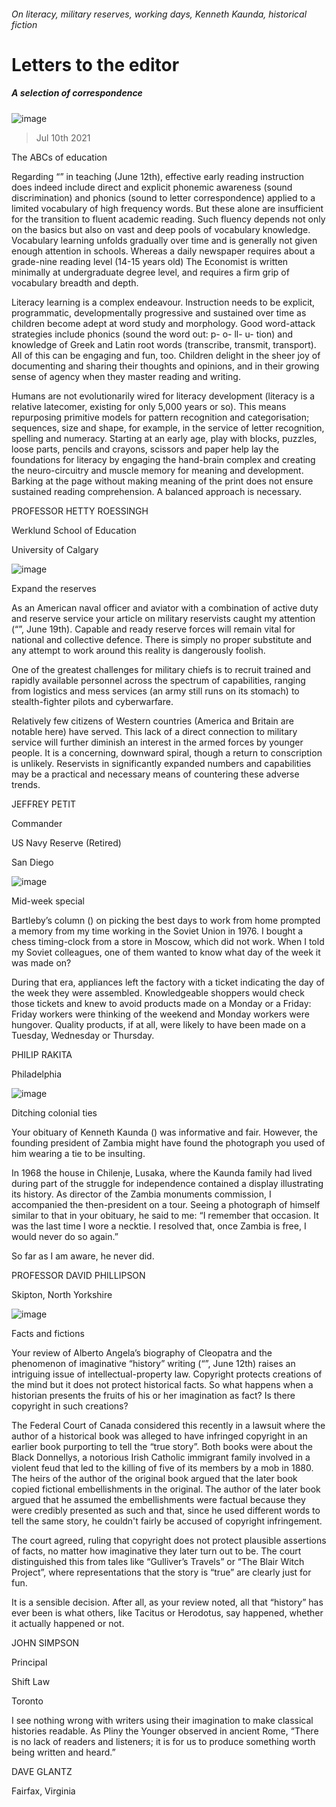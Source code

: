 ###### On literacy, military reserves, working days, Kenneth Kaunda, historical fiction
# Letters to the editor 
##### A selection of correspondence 
![image](images/20210612_USP001.jpg) 
> Jul 10th 2021 

The ABCs of education
Regarding “” in teaching (June 12th), effective early reading instruction does indeed include direct and explicit phonemic awareness (sound discrimination) and phonics (sound to letter correspondence) applied to a limited vocabulary of high frequency words. But these alone are insufficient for the transition to fluent academic reading. Such fluency depends not only on the basics but also on vast and deep pools of vocabulary knowledge. Vocabulary learning unfolds gradually over time and is generally not given enough attention in schools. Whereas a daily newspaper requires about a grade-nine reading level (14-15 years old) The Economist is written minimally at undergraduate degree level, and requires a firm grip of vocabulary breadth and depth.

Literacy learning is a complex endeavour. Instruction needs to be explicit, programmatic, developmentally progressive and sustained over time as children become adept at word study and morphology. Good word-attack strategies include phonics (sound the word out: p- o- ll- u- tion) and knowledge of Greek and Latin root words (transcribe, transmit, transport). All of this can be engaging and fun, too. Children delight in the sheer joy of documenting and sharing their thoughts and opinions, and in their growing sense of agency when they master reading and writing.
Humans are not evolutionarily wired for literacy development (literacy is a relative latecomer, existing for only 5,000 years or so). This means repurposing primitive models for pattern recognition and categorisation; sequences, size and shape, for example, in the service of letter recognition, spelling and numeracy. Starting at an early age, play with blocks, puzzles, loose parts, pencils and crayons, scissors and paper help lay the foundations for literacy by engaging the hand-brain complex and creating the neuro-circuitry and muscle memory for meaning and development. Barking at the page without making meaning of the print does not ensure sustained reading comprehension. A balanced approach is necessary.
PROFESSOR HETTY ROESSINGH
Werklund School of Education
University of Calgary
![image](images/20210619_BRP002.jpg) 

Expand the reserves
As an American naval officer and aviator with a combination of active duty and reserve service your article on military reservists caught my attention (“”, June 19th). Capable and ready reserve forces will remain vital for national and collective defence. There is simply no proper substitute and any attempt to work around this reality is dangerously foolish.
One of the greatest challenges for military chiefs is to recruit trained and rapidly available personnel across the spectrum of capabilities, ranging from logistics and mess services (an army still runs on its stomach) to stealth-fighter pilots and cyberwarfare.
Relatively few citizens of Western countries (America and Britain are notable here) have served. This lack of a direct connection to military service will further diminish an interest in the armed forces by younger people. It is a concerning, downward spiral, though a return to conscription is unlikely. Reservists in significantly expanded numbers and capabilities may be a practical and necessary means of countering these adverse trends.
JEFFREY PETIT
Commander
US Navy Reserve (Retired)
San Diego
![image](images/20210619_WBD004.jpg) 

Mid-week special
Bartleby’s column () on picking the best days to work from home prompted a memory from my time working in the Soviet Union in 1976. I bought a chess timing-clock from a store in Moscow, which did not work. When I told my Soviet colleagues, one of them wanted to know what day of the week it was made on?
During that era, appliances left the factory with a ticket indicating the day of the week they were assembled. Knowledgeable shoppers would check those tickets and knew to avoid products made on a Monday or a Friday: Friday workers were thinking of the weekend and Monday workers were hungover. Quality products, if at all, were likely to have been made on a Tuesday, Wednesday or Thursday.
PHILIP RAKITA
Philadelphia
![image](images/20210626_OBP001.jpg) 

Ditching colonial ties
Your obituary of Kenneth Kaunda () was informative and fair. However, the founding president of Zambia might have found the photograph you used of him wearing a tie to be insulting.
In 1968 the house in Chilenje, Lusaka, where the Kaunda family had lived during part of the struggle for independence contained a display illustrating its history. As director of the Zambia monuments commission, I accompanied the then-president on a tour. Seeing a photograph of himself similar to that in your obituary, he said to me: “I remember that occasion. It was the last time I wore a necktie. I resolved that, once Zambia is free, I would never do so again.”
So far as I am aware, he never did.
PROFESSOR DAVID PHILLIPSON
Skipton, North Yorkshire
![image](images/20210612_BKP001.jpg) 

Facts and fictions
Your review of Alberto Angela’s biography of Cleopatra and the phenomenon of imaginative “history” writing (“”, June 12th) raises an intriguing issue of intellectual-property law. Copyright protects creations of the mind but it does not protect historical facts. So what happens when a historian presents the fruits of his or her imagination as fact? Is there copyright in such creations?
The Federal Court of Canada considered this recently in a lawsuit where the author of a historical book was alleged to have infringed copyright in an earlier book purporting to tell the “true story”. Both books were about the Black Donnellys, a notorious Irish Catholic immigrant family involved in a violent feud that led to the killing of five of its members by a mob in 1880. The heirs of the author of the original book argued that the later book copied fictional embellishments in the original. The author of the later book argued that he assumed the embellishments were factual because they were credibly presented as such and that, since he used different words to tell the same story, he couldn't fairly be accused of copyright infringement.
The court agreed, ruling that copyright does not protect plausible assertions of facts, no matter how imaginative they later turn out to be. The court distinguished this from tales like “Gulliver’s Travels” or “The Blair Witch Project”, where representations that the story is “true” are clearly just for fun.
It is a sensible decision. After all, as your review noted, all that “history” has ever been is what others, like Tacitus or Herodotus, say happened, whether it actually happened or not.
JOHN SIMPSON
Principal
Shift Law
Toronto
I see nothing wrong with writers using their imagination to make classical histories readable. As Pliny the Younger observed in ancient Rome, “There is no lack of readers and listeners; it is for us to produce something worth being written and heard.”
DAVE GLANTZ
Fairfax, Virginia
